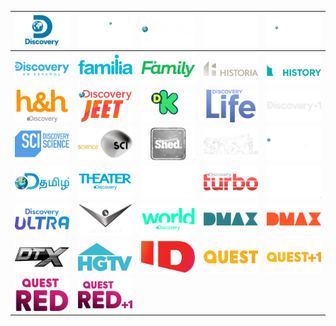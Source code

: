 | ![](https://raw.githubusercontent.com/RevGear/logo/master/International/Discovery/Discovery.png) | ![](https://raw.githubusercontent.com/RevGear/logo/master/International/Discovery/DiscoveryAsia.png) | ![](https://raw.githubusercontent.com/RevGear/logo/master/International/Discovery/DiscoveryChannel.png) | ![](https://raw.githubusercontent.com/RevGear/logo/master/International/Discovery/DiscoveryChannel_1.png) | ![](https://raw.githubusercontent.com/RevGear/logo/master/International/Discovery/DiscoveryCivilization.png) | 
|:---:|:---:|:---:|:---:|:---:| 
| ![](https://raw.githubusercontent.com/RevGear/logo/master/International/Discovery/DiscoveryenEspanol.png) | ![](https://raw.githubusercontent.com/RevGear/logo/master/International/Discovery/DiscoveryFamilia.png) | ![](https://raw.githubusercontent.com/RevGear/logo/master/International/Discovery/DiscoveryFamily.png) | ![](https://raw.githubusercontent.com/RevGear/logo/master/International/Discovery/DiscoveryHistoria.png) | ![](https://raw.githubusercontent.com/RevGear/logo/master/International/Discovery/DiscoveryHistory.png) | 
| ![](https://raw.githubusercontent.com/RevGear/logo/master/International/Discovery/DiscoveryHomeHealth.png) | ![](https://raw.githubusercontent.com/RevGear/logo/master/International/Discovery/DiscoveryJeet.png) | ![](https://raw.githubusercontent.com/RevGear/logo/master/International/Discovery/DiscoveryKids.png) | ![](https://raw.githubusercontent.com/RevGear/logo/master/International/Discovery/DiscoveryLife.png) | ![](https://raw.githubusercontent.com/RevGear/logo/master/International/Discovery/DiscoveryPlus1.png) | 
| ![](https://raw.githubusercontent.com/RevGear/logo/master/International/Discovery/DiscoveryScience.png) | ![](https://raw.githubusercontent.com/RevGear/logo/master/International/Discovery/DiscoveryScience_1.png) | ![](https://raw.githubusercontent.com/RevGear/logo/master/International/Discovery/DiscoveryShed.png) | ![](https://raw.githubusercontent.com/RevGear/logo/master/International/Discovery/DiscoveryShed_1.png) | ![](https://raw.githubusercontent.com/RevGear/logo/master/International/Discovery/DiscoveryShowcase.png) | 
| ![](https://raw.githubusercontent.com/RevGear/logo/master/International/Discovery/DiscoveryTamil.png) | ![](https://raw.githubusercontent.com/RevGear/logo/master/International/Discovery/DiscoveryTheater.png) | ![](https://raw.githubusercontent.com/RevGear/logo/master/International/Discovery/DiscoveryTravelAndLiving.png) | ![](https://raw.githubusercontent.com/RevGear/logo/master/International/Discovery/DiscoveryTurbo.png) | ![](https://raw.githubusercontent.com/RevGear/logo/master/International/Discovery/DiscoveryTurbo_1.png) | 
| ![](https://raw.githubusercontent.com/RevGear/logo/master/International/Discovery/DiscoveryUltra.png) | ![](https://raw.githubusercontent.com/RevGear/logo/master/International/Discovery/DiscoveryVelocity.png) | ![](https://raw.githubusercontent.com/RevGear/logo/master/International/Discovery/DiscoveryWorld.png) | ![](https://raw.githubusercontent.com/RevGear/logo/master/International/Discovery/DMAX.png) | ![](https://raw.githubusercontent.com/RevGear/logo/master/International/Discovery/DMAXGermany.png) | 
| ![](https://raw.githubusercontent.com/RevGear/logo/master/International/Discovery/DTX.png) | ![](https://raw.githubusercontent.com/RevGear/logo/master/International/Discovery/HGTV.png) | ![](https://raw.githubusercontent.com/RevGear/logo/master/International/Discovery/InvestigationDiscovery.png) | ![](https://raw.githubusercontent.com/RevGear/logo/master/International/Discovery/Quest.png) | ![](https://raw.githubusercontent.com/RevGear/logo/master/International/Discovery/QuestPlus1.png) | 
| ![](https://raw.githubusercontent.com/RevGear/logo/master/International/Discovery/QuestRed.png) | ![](https://raw.githubusercontent.com/RevGear/logo/master/International/Discovery/QuestRedPlus1.png)  | 
